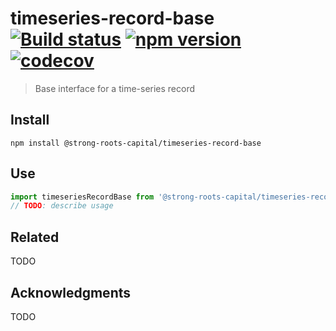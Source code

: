 # timeseries-record-base [![Build status](https://travis-ci.org/strong-roots-capital/timeseries-record-base.svg?branch=master)](https://travis-ci.org/strong-roots-capital/timeseries-record-base) [![npm version](https://img.shields.io/npm/v/@strong-roots-capital/timeseries-record-base.svg)](https://npmjs.org/package/@strong-roots-capital/timeseries-record-base) [![codecov](https://codecov.io/gh/strong-roots-capital/timeseries-record-base/branch/master/graph/badge.svg)](https://codecov.io/gh/strong-roots-capital/timeseries-record-base)

> Base interface for a time-series record

## Install

``` shell
npm install @strong-roots-capital/timeseries-record-base
```

## Use

``` typescript
import timeseriesRecordBase from '@strong-roots-capital/timeseries-record-base'
// TODO: describe usage
```

## Related

TODO

## Acknowledgments

TODO
